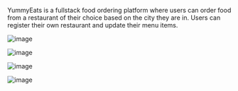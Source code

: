 YummyEats is a fullstack food ordering platform where users can order food from a restaurant of their choice based on the city they are in. 
Users can register their own restaurant and update their menu items. 

![image](https://github.com/user-attachments/assets/d70281bc-5e77-4579-beef-58c76c7bf2a9)

![image](https://github.com/user-attachments/assets/acdb9464-8818-4bd2-85f7-92189bb54024)

![image](https://github.com/user-attachments/assets/9217ec3c-70ce-4823-8b9f-c99861c13fec)

![image](https://github.com/user-attachments/assets/e229a62d-05c5-42c2-8388-8d3fa2fac1e5)
